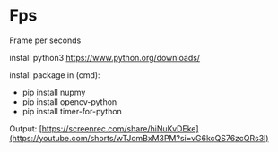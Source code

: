 # Fps
Frame per seconds

install python3 https://www.python.org/downloads/

install package in (cmd):
  - pip install nupmy 
  - pip install opencv-python 
  - pip install timer-for-python


Output:
[https://screenrec.com/share/hiNuKvDEke](https://youtube.com/shorts/wTJomBxM3PM?si=vG6kcQS76zcQRs3l)
